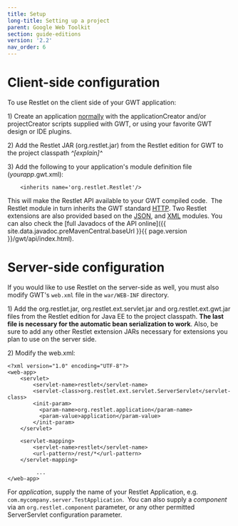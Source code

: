 ```yaml
---
title: Setup
long-title: Setting up a project
parent: Google Web Toolkit
section: guide-editions
version: '2.2'
nav_order: 6
---
```

# Client-side configuration

To use Restlet on the client side of your GWT application:

​1) Create an application
[normally](http://code.google.com/webtoolkit/gettingstarted.html)
with the applicationCreator and/or projectCreator scripts supplied with
GWT, or using your favorite GWT design or IDE plugins.

​2) Add the Restlet JAR (org.restlet.jar) from the Restlet edition for
GWT to the project classpath *^[explain]^*

​3) Add the following to your application's module definition file
(*yourapp*.gwt.xml):

<pre class="language-markup"><code class="language-markup">    &lt;inherits name=&apos;org.restlet.Restlet&apos;/&gt;
</code></pre>

This will make the Restlet API available to your GWT compiled code.  The
Restlet module in turn inherits the GWT standard
[HTTP](http://google-web-toolkit.googlecode.com/svn/javadoc/2.0/com/google/gwt/http/client/package-summary.html).
Two Restlet extensions are also provided based on
the [JSON](http://google-web-toolkit.googlecode.com/svn/javadoc/2.0/com/google/gwt/json/client/package-summary.html),
and
[XML](http://google-web-toolkit.googlecode.com/svn/javadoc/2.0/com/google/gwt/xml/client/package-summary.html)
modules. You can also check the [full Javadocs of the API
online]({{ site.data.javadoc.preMavenCentral.baseUrl }}{{ page.version }}/gwt/api/index.html).

# Server-side configuration

If you would like to use Restlet on the server-side as well, you must
also modify GWT's `web.xml` file in the `war/WEB-INF` directory. 

​1) Add the org.restlet.jar, org.restlet.ext.servlet.jar and
org.restlet.ext.gwt.jar files from the Restlet edition for Java EE to
the project classpath. **The last file is necessary for the automatic
bean serialization to work**. Also, be sure to add any other Restlet
extension JARs necessary for extensions you plan to use on the server
side.

​2) Modify the web.xml:

<pre class="language-markup"><code class="language-markup">&lt;?xml version=&quot;1.0&quot; encoding=&quot;UTF-8&quot;?&gt;
&lt;web-app&gt;
    &lt;servlet&gt;
        &lt;servlet-name&gt;restlet&lt;/servlet-name&gt;
        &lt;servlet-class&gt;org.restlet.ext.servlet.ServerServlet&lt;/servlet-class&gt;
        &lt;init-param&gt;
          &lt;param-name&gt;org.restlet.application&lt;/param-name&gt;
          &lt;param-value&gt;application&lt;/param-value&gt;
        &lt;/init-param&gt;
    &lt;/servlet&gt;

    &lt;servlet-mapping&gt;
        &lt;servlet-name&gt;restlet&lt;/servlet-name&gt;
        &lt;url-pattern&gt;/rest/*&lt;/url-pattern&gt;
    &lt;/servlet-mapping&gt;

         ...
&lt;/web-app&gt;
</code></pre>

For *application*, supply the name of your Restlet Application, e.g.
`com.mycompany.server.TestApplication`.  You can also supply a
*component* via an `org.restlet.component` parameter, or any other
permitted ServerServlet configuration parameter.
